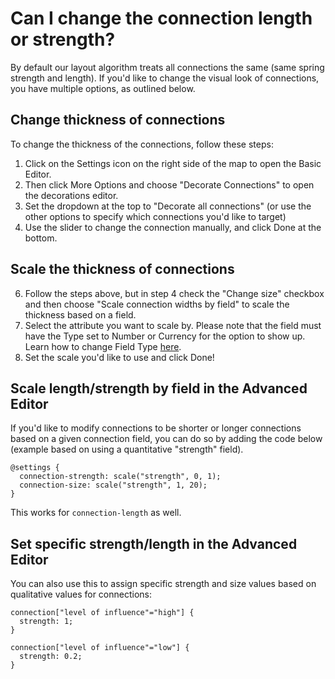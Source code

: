 # Can I change the connection length or strength?

By default our layout algorithm treats all connections the same (same spring strength and length). If you'd like to change the visual look of connections, you have multiple options, as outlined below. 

## Change thickness of connections

To change the thickness of the connections, follow these steps:

1. Click on the Settings icon <i class="fa fa-sliders">  </i> on the right side of the map to open the Basic Editor. 
2. Then click More Options and choose "Decorate Connections" to open the decorations editor.
3. Set the dropdown at the top to "Decorate all connections" (or use the other options to specify which connections you'd like to target)
4. Use the slider to change the connection manually, and click Done at the bottom.

## Scale the thickness of connections
6. Follow the steps above, but in step 4 check the "Change size" checkbox and then choose "Scale connection widths by field" to scale the thickness based on a field. 
7. Select the attribute you want to scale by. Please note that the field must have the Type set to Number or Currency for the option to show up. Learn how to change Field Type [here](https://docs.kumu.io/guides/fields.html#customize-a-field).
8. Set the scale you'd like to use and click Done!  

## Scale length/strength by field in the Advanced Editor

If you'd like to modify connections to be shorter or longer connections based on a given connection field, you can do so by adding the code below (example based on using a quantitative "strength" field).

```
@settings {
  connection-strength: scale("strength", 0, 1);
  connection-size: scale("strength", 1, 20);
}
```

This works for `connection-length` as well.

## Set specific strength/length in the Advanced Editor

You can also use this to assign specific strength and size values based on qualitative values for connections:

```
connection["level of influence"="high"] {
  strength: 1;
}

connection["level of influence"="low"] {
  strength: 0.2;
}

```



